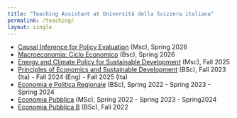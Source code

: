 ```yaml
---
title: "Teaching Assistant at Università della Svizzera italiana"
permalink: /teaching/
layout: single
---
```

- [Causal Inference for Policy Evaluation](https://search.usi.ch/it/corsi/35275839/causal-inference-for-policy-evaluation) (Msc), Spring 2026
- [Macroeconomia: Ciclo Economico](https://search.usi.ch/en/courses/35275813/macroeconomia-ciclo-economico) (Bsc), Spring 2026
- [Energy and Climate Policy for Sustainable Development](https://search.usi.ch/en/courses/35275364/energy-and-climate-policy-for-sustainable-development) (Msc), Fall 2025
- [Principles of Economics and Sustainable Development](https://search.usi.ch/it/corsi/35275806/principi-di-economia-politica-e-sviluppo-sostenibile) (BSc), Fall 2023 (Ita) - Fall 2024 (Eng) - Fall 2025 (Ita)
- [Economia e Politica Regionale](https://search.usi.ch/it/corsi/35270574/economia-e-politica-regionale) (BSc), Spring 2022 - Spring 2023 - Spring 2024
- [Economia Pubblica](https://search.usi.ch/it/corsi/35270553/economia-pubblica) (MSc), Spring 2022 - Spring 2023 -  Spring2024
- [Economia Pubblica B](https://search.usi.ch/en/courses/35270506/economia-pubblica-b) (BSc), Fall 2022
